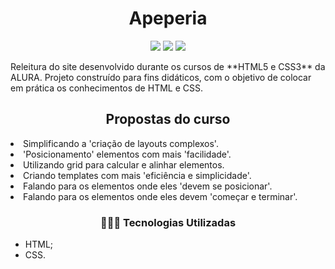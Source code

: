 <h1 align="center"> Apeperia</h1>

<p align="center">
  <img src="https://img.shields.io/static/v1?label=SUBLIMETEXT3&message=IDE&color=blue&style=for-the-badge&logo=SUBLIMETEXT3"/>
  <img src="https://img.shields.io/static/v1?label=VISUALSTUDIOCODE&message=IDE&color=blue&style=for-the-badge&logo=VISUALSTUDIOCODE"/>
  <img src="http://img.shields.io/static/v1?label=STATUS&message=CONCLUIDO&color=GREEN&style=for-the-badge"/>
</p>
Releitura do site desenvolvido durante os cursos de **HTML5 e CSS3** da ALURA.  Projeto construído para fins didáticos, com o objetivo de colocar em prática os conhecimentos de HTML e CSS.

<p align="center">
 
</p>

<h2 align="center"> Propostas do curso</h2

* Simplificando a 'criação de layouts complexos'.
* 'Posicionamento' elementos com mais 'facilidade'.
* Utilizando grid para calcular e alinhar elementos.
* Criando templates com mais 'eficiência e simplicidade'.
* Falando para os elementos onde eles 'devem se posicionar'.
* Falando para os elementos onde eles devem 'começar e terminar'.

<h3 align="center">👩🏽‍💻 Tecnologias Utilizadas</h3>   

* HTML;
* CSS.

